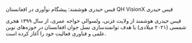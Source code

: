 قیس حیدری هوشمند: پیشگام
 نوآوری در افغانستان
QH VisionX قیس حیدری 

قیس حیدری هوشمند از ولایت غزنی، ولسوالی خواجه عمری، از سال ۱۳۹۹ هجری شمسی (۲۰۲۱ میلادی) با هدف توانمندسازی نسل جوان افغانستان در حوزه‌های نوین علمی و فناوری فعالیت خود را آغاز کرده است.
